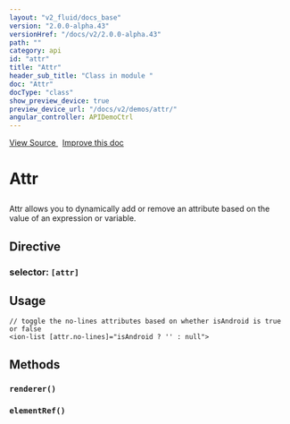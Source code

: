 ```yaml
---
layout: "v2_fluid/docs_base"
version: "2.0.0-alpha.43"
versionHref: "/docs/v2/2.0.0-alpha.43"
path: ""
category: api
id: "attr"
title: "Attr"
header_sub_title: "Class in module "
doc: "Attr"
docType: "class"
show_preview_device: true
preview_device_url: "/docs/v2/demos/attr/"
angular_controller: APIDemoCtrl 
---
```





<div class="improve-docs">
<a href='http://github.com/driftyco/ionic2/tree/master/ionic/components/app/id.ts#L62'>
View Source
</a>
&nbsp;
<a href='http://github.com/driftyco/ionic2/edit/master/ionic/components/app/id.ts#L62'>
Improve this doc
</a>
</div>





<h1 class="api-title">


Attr






</h1>






<p>Attr allows you to dynamically add or remove an attribute based on the value of an expression or variable.</p>


<h2>Directive</h2>
<h3>selector: <code>[attr]</code></h3>
<!-- @usage tag -->

<h2>Usage</h2>

<pre><code class="lang-html">// toggle the no-lines attributes based on whether isAndroid is true or false
&lt;ion-list [attr.no-lines]=&quot;isAndroid ? &#39;&#39; : null&quot;&gt;
</code></pre>




<!-- @property tags -->


<!-- methods on the class -->

<h2>Methods</h2>

<div id="renderer"></div>

<h3>
<code>renderer()</code>
  

</h3>












<div id="elementRef"></div>

<h3>
<code>elementRef()</code>
  

</h3>










<!-- related link --><!-- end content block -->


<!-- end body block -->

